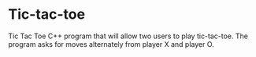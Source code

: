 # Tic-tac-toe
Tic Tac Toe C++ program that will allow two users to play tic-tac-toe. The program asks for moves alternately from player X and player O.
